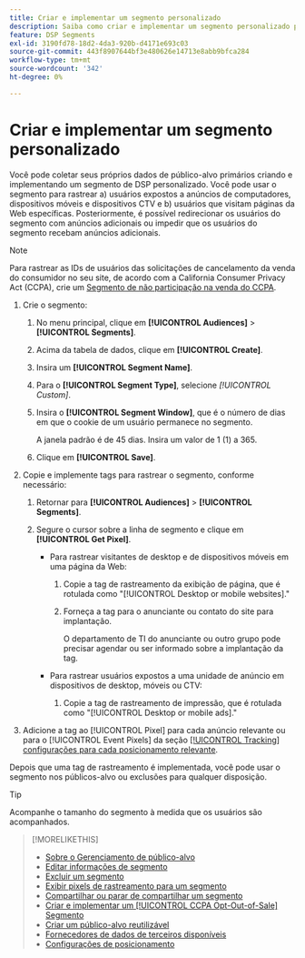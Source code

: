 ```yaml
---
title: Criar e implementar um segmento personalizado
description: Saiba como criar e implementar um segmento personalizado para rastrear usuários expostos a anúncios ou usuários que visitam suas páginas da Web.
feature: DSP Segments
exl-id: 3190fd78-18d2-4da3-920b-d4171e693c03
source-git-commit: 443f8907644bf3e480626e14713e8abb9bfca284
workflow-type: tm+mt
source-wordcount: '342'
ht-degree: 0%

---
```


# Criar e implementar um segmento personalizado

Você pode coletar seus próprios dados de público-alvo primários criando e implementando um segmento de DSP personalizado. Você pode usar o segmento para rastrear a) usuários expostos a anúncios de computadores, dispositivos móveis e dispositivos CTV e b) usuários que visitam páginas da Web específicas. Posteriormente, é possível redirecionar os usuários do segmento com anúncios adicionais ou impedir que os usuários do segmento recebam anúncios adicionais.

>[!NOTE]
>
>Para rastrear as IDs de usuários das solicitações de cancelamento da venda do consumidor no seu site, de acordo com a California Consumer Privacy Act (CCPA), crie um [Segmento de não participação na venda do CCPA](ccpa-opt-out-segment-create.md).

1. Crie o segmento:

   1. No menu principal, clique em **[!UICONTROL Audiences]** > **[!UICONTROL Segments]**.

   1. Acima da tabela de dados, clique em **[!UICONTROL Create]**.

   1. Insira um **[!UICONTROL Segment Name]**.

   1. Para o **[!UICONTROL Segment Type]**, selecione *[!UICONTROL Custom]*.

   1. Insira o **[!UICONTROL Segment Window]**, que é o número de dias em que o cookie de um usuário permanece no segmento.

      A janela padrão é de 45 dias. Insira um valor de 1 (1) a 365.

   1. Clique em **[!UICONTROL Save]**.

1. Copie e implemente tags para rastrear o segmento, conforme necessário:

   1. Retornar para **[!UICONTROL Audiences]** > **[!UICONTROL Segments]**.

   1. Segure o cursor sobre a linha de segmento e clique em **[!UICONTROL Get Pixel]**.

      * Para rastrear visitantes de desktop e de dispositivos móveis em uma página da Web:

         1. Copie a tag de rastreamento da exibição de página, que é rotulada como &quot;[!UICONTROL Desktop or mobile websites].&quot;

         1. Forneça a tag para o anunciante ou contato do site para implantação.

            O departamento de TI do anunciante ou outro grupo pode precisar agendar ou ser informado sobre a implantação da tag.
      * Para rastrear usuários expostos a uma unidade de anúncio em dispositivos de desktop, móveis ou CTV:

         1. Copie a tag de rastreamento de impressão, que é rotulada como &quot;[!UICONTROL Desktop or mobile ads].&quot;


1. Adicione a tag ao [!UICONTROL Pixel] para cada anúncio relevante ou para o [!UICONTROL Event Pixels] da seção [[!UICONTROL Tracking] configurações para cada posicionamento relevante](/help/dsp/campaign-management/placements/placement-settings.md#placement-tracking).

Depois que uma tag de rastreamento é implementada, você pode usar o segmento nos públicos-alvo ou exclusões para qualquer disposição.

>[!TIP]
>
>Acompanhe o tamanho do segmento à medida que os usuários são acompanhados.

>[!MORELIKETHIS]
>
>* [Sobre o Gerenciamento de público-alvo](audience-about.md)
>* [Editar informações de segmento](segment-edit.md)
>* [Excluir um segmento](segment-delete.md)
>* [Exibir pixels de rastreamento para um segmento](segment-view-pixels.md)
>* [Compartilhar ou parar de compartilhar um segmento](segment-share.md)
>* [Criar e implementar um [!UICONTROL CCPA Opt-Out-of-Sale] Segmento](ccpa-opt-out-segment-create.md)
>* [Criar um público-alvo reutilizável](reusable-audience-create.md)
>* [Fornecedores de dados de terceiros disponíveis](third-party-data-providers.md)
>* [Configurações de posicionamento](/help/dsp/campaign-management/placements/placement-settings.md)

